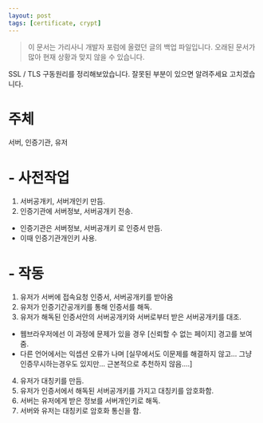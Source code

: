 ```yaml
---
layout: post
tags: [certificate, crypt]
---
```


> 이 문서는 가리사니 개발자 포럼에 올렸던 글의 백업 파일입니다.
오래된 문서가 많아 현재 상황과 맞지 않을 수 있습니다.


SSL / TLS 구동원리를 정리해보았습니다.
잘못된 부분이 있으면 알려주세요 고치겠습니다.

# 주체
서버, 인증기관, 유저

# - 사전작업
1. 서버공개키, 서버개인키 만듬.
2. 인증기관에 서버정보, 서버공개키 전송.
 - 인증기관은 서버정보, 서버공개키 로 인증서 만듬.
 - 이때 인증기관개인키 사용.

# - 작동
1. 유저가 서버에 접속요청 인증서, 서버공개키를 받아옴
2. 유저가 인증기간공개키를 통해 인증서를 해독.
3. 유저가 해독된 인증서안의 서버공개키와 서버로부터 받은 서버공개키를 대조.
 - 웹브라우저에선 이 과정에 문제가 있을 경우 [신뢰할 수 없는 페이지] 경고를 보여줌.
 - 다른 언어에서는 익셉션 오류가 나며 [실무에서도 이문제를 해결하지 않고... 그냥 인증무시하는경우도 있지만... 근본적으로 추천하지 않음....]
4. 유저가 대칭키를 만듬.
5. 유저가 인증서에서 해독된 서버공개키를 가지고 대칭키를 암호화함.
6. 서버는 유저에게 받은 정보를 서버개인키로 해독.
7. 서버와 유저는 대칭키로 암호화 통신을 함.